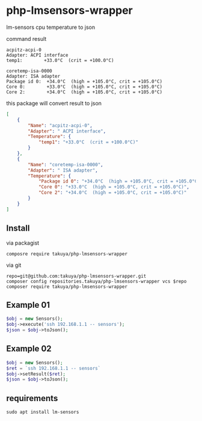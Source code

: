 # php-lmsensors-wrapper
lm-sensors cpu temperature to json 

command result 
```text
acpitz-acpi-0
Adapter: ACPI interface
temp1:        +33.0°C  (crit = +100.0°C)

coretemp-isa-0000
Adapter: ISA adapter
Package id 0:  +34.0°C  (high = +105.0°C, crit = +105.0°C)
Core 0:        +33.0°C  (high = +105.0°C, crit = +105.0°C)
Core 2:        +34.0°C  (high = +105.0°C, crit = +105.0°C)
```
this package will convert result to json 
```json
[
    {
        "Name": "acpitz-acpi-0",
        "Adapter": " ACPI interface",
        "Temperature": {
            "temp1": "+33.0°C  (crit = +100.0°C)"
        }
    },
    {
        "Name": "coretemp-isa-0000",
        "Adapter": " ISA adapter",
        "Temperature": {
            "Package id 0": "+34.0°C  (high = +105.0°C, crit = +105.0°C)",
            "Core 0": "+33.0°C  (high = +105.0°C, crit = +105.0°C)",
            "Core 2": "+34.0°C  (high = +105.0°C, crit = +105.0°C)"
        }
    }
]
```

## Install
via packagist
```
composre require takuya/php-lmsensors-wrapper
```
via git
```
repo=git@github.com:takuya/php-lmsensors-wrapper.git
composer config repositories.takuya/php-lmsensors-wrapper vcs $repo
composer require takuya/php-lmsensors-wrapper
```
## Example 01
```php
$obj = new Sensors();
$obj->execute('ssh 192.168.1.1 -- sensors');
$json = $obj->toJson();
```
## Example 02
```php
$obj = new Sensors();
$ret = `ssh 192.168.1.1 -- sensors`
$obj->setResult($ret);
$json = $obj->toJson();
```

## requirements
```
sudo apt install lm-sensors
```



